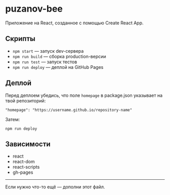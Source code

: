# puzanov-bee

Приложение на React, созданное с помощью Create React App.

## Скрипты

- `npm start` — запуск dev-сервера
- `npm run build` — сборка production-версии
- `npm run test` — запуск тестов
- `npm run deploy` — деплой на GitHub Pages

## Деплой

Перед деплоем убедись, что поле `homepage` в package.json указывает на твой репозиторий:

```
"homepage": "https://username.github.io/repository-name"
```

Затем:

```
npm run deploy
```

## Зависимости

- react
- react-dom
- react-scripts
- gh-pages

---

Если нужно что-то ещё — дополни этот файл. 